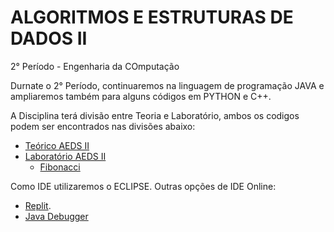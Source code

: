 # ALGORITMOS E ESTRUTURAS DE DADOS II
2° Período - Engenharia da COmputação

Durnate o 2° Período, continuaremos na linguagem de programação JAVA e ampliaremos também para alguns códigos em PYTHON e C++.

A Disciplina terá divisão entre Teoria e Laboratório, ambos os codigos podem ser encontrados nas divisões abaixo:

- [Teórico AEDS II]()
- [Laboratório AEDS II]()
    - [Fibonacci](#)

Como IDE utilizaremos o ECLIPSE. Outras opções de IDE Online:
- [Replit](https://replit.com/languages/java10).
- [Java Debugger](https://www.onlinegdb.com/online_java_debugger)